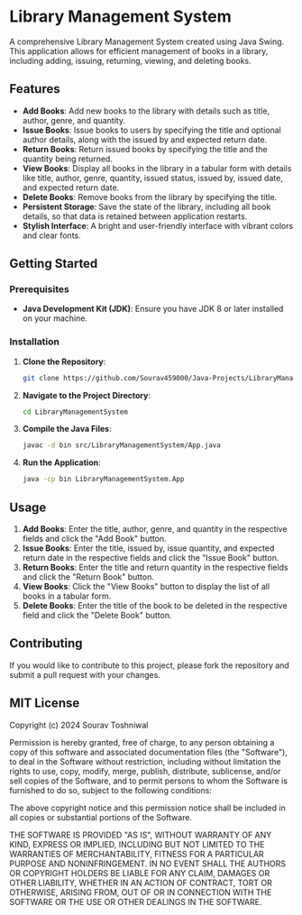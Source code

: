 # Library Management System

A comprehensive Library Management System created using Java Swing. This application allows for efficient management of books in a library, including adding, issuing, returning, viewing, and deleting books.

## Features

- **Add Books**: Add new books to the library with details such as title, author, genre, and quantity.
- **Issue Books**: Issue books to users by specifying the title and optional author details, along with the issued by and expected return date.
- **Return Books**: Return issued books by specifying the title and the quantity being returned.
- **View Books**: Display all books in the library in a tabular form with details like title, author, genre, quantity, issued status, issued by, issued date, and expected return date.
- **Delete Books**: Remove books from the library by specifying the title.
- **Persistent Storage**: Save the state of the library, including all book details, so that data is retained between application restarts.
- **Stylish Interface**: A bright and user-friendly interface with vibrant colors and clear fonts.

## Getting Started

### Prerequisites

- **Java Development Kit (JDK)**: Ensure you have JDK 8 or later installed on your machine.

### Installation

1. **Clone the Repository**:
   ```bash
   git clone https://github.com/Sourav459000/Java-Projects/LibraryManagementSystem.git
   ```

2. **Navigate to the Project Directory**:
   ```bash
   cd LibraryManagementSystem
   ```

3. **Compile the Java Files**:
   ```bash
   javac -d bin src/LibraryManagementSystem/App.java
   ```

4. **Run the Application**:
   ```bash
   java -cp bin LibraryManagementSystem.App
   ```

## Usage

1. **Add Books**: Enter the title, author, genre, and quantity in the respective fields and click the "Add Book" button.
2. **Issue Books**: Enter the title, issued by, issue quantity, and expected return date in the respective fields and click the "Issue Book" button.
3. **Return Books**: Enter the title and return quantity in the respective fields and click the "Return Book" button.
4. **View Books**: Click the "View Books" button to display the list of all books in a tabular form.
5. **Delete Books**: Enter the title of the book to be deleted in the respective field and click the "Delete Book" button.

## Contributing

If you would like to contribute to this project, please fork the repository and submit a pull request with your changes.

## MIT License

Copyright (c) 2024 Sourav Toshniwal

Permission is hereby granted, free of charge, to any person obtaining a copy of this software and associated documentation files (the "Software"), to deal
in the Software without restriction, including without limitation the rights to use, copy, modify, merge, publish, distribute, sublicense, and/or sell copies of the Software, and to permit persons to whom the Software is furnished to do so, subject to the following conditions:

The above copyright notice and this permission notice shall be included in all copies or substantial portions of the Software.

THE SOFTWARE IS PROVIDED "AS IS", WITHOUT WARRANTY OF ANY KIND, EXPRESS OR IMPLIED, INCLUDING BUT NOT LIMITED TO THE WARRANTIES OF MERCHANTABILITY, FITNESS FOR A PARTICULAR PURPOSE AND NONINFRINGEMENT. IN NO EVENT SHALL THE AUTHORS OR COPYRIGHT HOLDERS BE LIABLE FOR ANY CLAIM, DAMAGES OR OTHER LIABILITY, WHETHER IN AN ACTION OF CONTRACT, TORT OR OTHERWISE, ARISING FROM, OUT OF OR IN CONNECTION WITH THE SOFTWARE OR THE USE OR OTHER DEALINGS IN THE SOFTWARE.